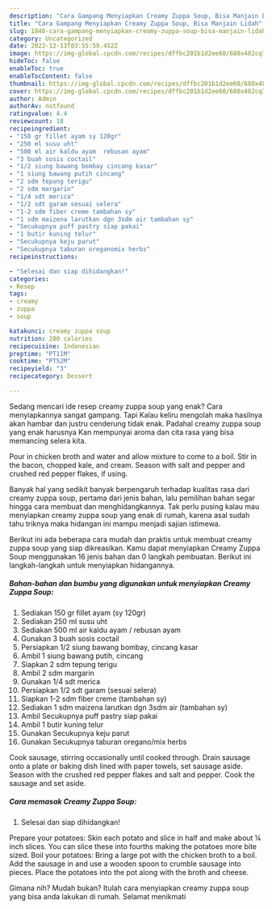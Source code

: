 ```yaml
---
description: "Cara Gampang Menyiapkan Creamy Zuppa Soup, Bisa Manjain Lidah"
title: "Cara Gampang Menyiapkan Creamy Zuppa Soup, Bisa Manjain Lidah"
slug: 1840-cara-gampang-menyiapkan-creamy-zuppa-soup-bisa-manjain-lidah
category: Uncategorized
date: 2022-12-13T03:55:59.452Z
image: https://img-global.cpcdn.com/recipes/dffbc201b1d2ee60/680x482cq70/creamy-zuppa-soup-foto-resep-utama.jpg
hideToc: false
enableToc: true
enableTocContent: false
thumbnail: https://img-global.cpcdn.com/recipes/dffbc201b1d2ee60/680x482cq70/creamy-zuppa-soup-foto-resep-utama.jpg
cover: https://img-global.cpcdn.com/recipes/dffbc201b1d2ee60/680x482cq70/creamy-zuppa-soup-foto-resep-utama.jpg
author: Admin
authorAv: notfound
ratingvalue: 4.4
reviewcount: 18
recipeingredient:
- "150 gr fillet ayam sy 120gr"
- "250 ml susu uht"
- "500 ml air kaldu ayam  rebusan ayam"
- "3 buah sosis coctail"
- "1/2 siung bawang bombay cincang kasar"
- "1 siung bawang putih cincang"
- "2 sdm tepung terigu"
- "2 sdm margarin"
- "1/4 sdt merica"
- "1/2 sdt garam sesuai selera"
- "1-2 sdm fiber creme tambahan sy"
- "1 sdm maizena larutkan dgn 3sdm air tambahan sy"
- "Secukupnya puff pastry siap pakai"
- "1 butir kuning telur"
- "Secukupnya keju parut"
- "Secukupnya taburan oreganomix herbs"
recipeinstructions:

- "Selesai dan siap dihidangkan!"
categories:
- Resep
tags:
- creamy
- zuppa
- soup

katakunci: creamy zuppa soup 
nutrition: 280 calories
recipecuisine: Indonesian
preptime: "PT11M"
cooktime: "PT52M"
recipeyield: "3"
recipecategory: Dessert

---
```



Sedang mencari ide resep creamy zuppa soup yang enak? Cara menyiapkannya sangat gampang. Tapi Kalau keliru mengolah maka hasilnya akan hambar dan justru cenderung tidak enak. Padahal creamy zuppa soup yang enak harusnya Kan mempunyai aroma dan cita rasa yang bisa memancing selera kita.


Pour in chicken broth and water and allow mixture to come to a boil. Stir in the bacon, chopped kale, and cream. Season with salt and pepper and crushed red pepper flakes, if using.

Banyak hal yang sedikit banyak berpengaruh terhadap kualitas rasa dari creamy zuppa soup, pertama dari jenis bahan, lalu pemilihan bahan segar hingga cara membuat dan menghidangkannya. Tak perlu pusing kalau mau menyiapkan creamy zuppa soup yang enak di rumah, karena asal sudah tahu triknya maka hidangan ini mampu menjadi sajian istimewa.


Berikut ini ada beberapa cara mudah dan praktis untuk membuat creamy zuppa soup yang siap dikreasikan. Kamu dapat menyiapkan Creamy Zuppa Soup menggunakan 16 jenis bahan dan 0 langkah pembuatan. Berikut ini langkah-langkah untuk menyiapkan hidangannya.

<!--inarticleads1-->

##### Bahan-bahan dan bumbu yang digunakan untuk menyiapkan Creamy Zuppa Soup:

1. Sediakan 150 gr fillet ayam (sy 120gr)
1. Sediakan 250 ml susu uht
1. Sediakan 500 ml air kaldu ayam / rebusan ayam
1. Gunakan 3 buah sosis coctail
1. Persiapkan 1/2 siung bawang bombay, cincang kasar
1. Ambil 1 siung bawang putih, cincang
1. Siapkan 2 sdm tepung terigu
1. Ambil 2 sdm margarin
1. Gunakan 1/4 sdt merica
1. Persiapkan 1/2 sdt garam (sesuai selera)
1. Siapkan 1-2 sdm fiber creme (tambahan sy)
1. Sediakan 1 sdm maizena larutkan dgn 3sdm air (tambahan sy)
1. Ambil Secukupnya puff pastry siap pakai
1. Ambil 1 butir kuning telur
1. Gunakan Secukupnya keju parut
1. Gunakan Secukupnya taburan oregano/mix herbs


Cook sausage, stirring occasionally until cooked through. Drain sausage onto a plate or baking dish lined with paper towels, set sausage aside. Season with the crushed red pepper flakes and salt and pepper. Cook the sausage and set aside. 

<!--inarticleads2-->

##### Cara memasak Creamy Zuppa Soup:


1. Selesai dan siap dihidangkan!

Prepare your potatoes: Skin each potato and slice in half and make about ¼ inch slices. You can slice these into fourths making the potatoes more bite sized. Boil your potatoes: Bring a large pot with the chicken broth to a boil. Add the sausage in and use a wooden spoon to crumble sausage into pieces. Place the potatoes into the pot along with the broth and cheese. 

Gimana nih? Mudah bukan? Itulah cara menyiapkan creamy zuppa soup yang bisa anda lakukan di rumah. Selamat menikmati

